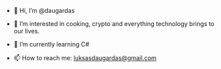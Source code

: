 - 👋 Hi, I’m @daugardas
- 👀 I’m interested in cooking, crypto and everything technology brings to our lives.
- 🌱 I’m currently learning C#

- 📫 How to reach me: luksasdaugardas@gmail.com
